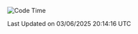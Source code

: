 <!--START_SECTION:waka-->
![Code Time](http://img.shields.io/badge/Code%20Time-5%2C137%20hrs%2051%20mins-blue)


 Last Updated on 03/06/2025 20:14:16 UTC
<!--END_SECTION:waka-->
